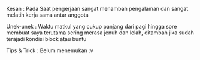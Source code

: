 Kesan : Pada Saat pengerjaan sangat menambah pengalaman dan sangat melatih kerja sama antar anggota

Unek-unek : Waktu matkul yang cukup panjang dari pagi hingga sore membuat saya terutama sering merasa jenuh dan lelah, ditambah jika sudah terajadi kondisi block atau buntu

Tips & Trick : Belum menemukan :v